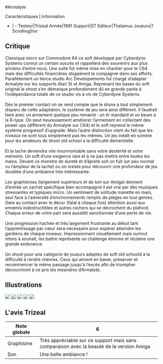 #Armalyte

Caractéristiques | Information
- | -
Testeur|Trizeal
Année|1991
Support|ST
Editeur|Thalamus
Joueurs|1
Scrolling|hor

## Critique
Classique micro sur Commodore 64 ce soft développé par Cyberdyne Systems connut un certain succès et rappellera des souvenirs aux plus anciens d’entre nous. Une suite fut même mise en chantier pour le C64 mais des difficultés financières stoppèrent la compagnie dans ses efforts. Parallèlement un tierce studio Arc Developements fut chargé d’adapter Armalyte sur les supports Atari St et Amiga. Reprenant les bases du soft original le shoot s’en démarque profondément dû en grande partie à l’indépendance totale de ce studio vis à vis de Cyberdyne Systems.<br/><br/>Dés le premier contact on se rend compte que le drone a tout simplement disparu de cette adaptation, le système de jeu sera ainsi différent. Il faudrait faire avec un armement quelque peu remanié : un tir standard et un beam à la R-type. On peut heureusement améliorer l’armement en collectant des power ups (différent du Armalyte sur C64) et le soft reprend le même système progressif d’upgrade. Mais l’autre distinction vient du fait que les niveaux ne sont tous simplement pas les mêmes. Un jeu inédit en somme pour les amateurs de shoot old school a la difficulté démentielle.<br/><br/>Et la tache deviendra vite insurmontable sans votre dextérité et votre mémoire. Un soft d’une exigence rare et à ne pas mettre entre toutes les mains. Devant ce monstre de dureté et d’âpreté soit on fuit (un peu normal vu l’ampleur de la tache) ou on insiste pour découvrir une profondeur de jeu doublée d’une ambiance très intéressante.<br/><br/>Les graphismes (largement supérieurs et de loin sur Amiga) donnent d’entrée un cachet spécifique bien accompagné il est vrai par des musiques stressantes et typiques micro. Un sentiment de solitude manette en main, seul face à l’adversité d’environnements remplis de pièges en tout genres. Gare au contact avec le décor (fatal à chaque fois) attention aussi aux ennemis indestructibles et autres rochers qui se décrochent du plafond. Chaque erreur de votre part sera aussitôt sanctionnée d’une perte de vie.<br/><br/>Une progression hachée et très largement frustrante au début tant l’apprentissage par cœur sera nécessaire pour espérer atteindre les gardiens de chaque niveaux. Impressionnant visuellement mais surtout retors à souhait, les battre représente un challenge énorme et réclame une grande endurance.<br/><br/>Un shoot pour une catégorie de joueurs adeptes de soft old schoold à la difficulté à rendre chèvres. Ceux qui aiment en baver, préserver et recommencer le même passage jusqu'à l’excès afin de triompher découvriront à ce prix les méandres d’Armalyte.

## Illustrations
![](http://www.shmup.com/images/thumbs/img_fiche_1_1423.png)
![](http://www.shmup.com/images/thumbs/img_fiche_2_1423.png)
![](http://www.shmup.com/images/thumbs/img_fiche_3_1423.png)
![](http://www.shmup.com/images/thumbs/img_fiche_4_1423.png)
![](http://www.shmup.com/images/thumbs/)

## L'avis Trizeal
Note globale|6
-|-
Graphisme|Très appréciable sur ce support mais sans comparaison avec la beauté de la version Amiga
Son|Une belle ambiance ! 
